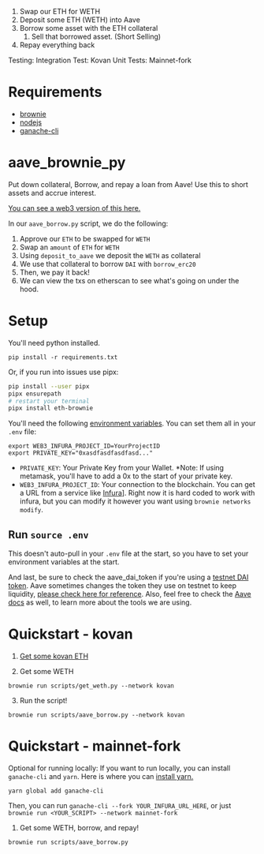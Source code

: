 1. Swap our ETH for WETH
2. Deposit some ETH (WETH) into Aave
3. Borrow some asset with the ETH collateral
    1. Sell that borrowed asset. (Short Selling)
4. Repay everything back

Testing:
Integration Test: Kovan
Unit Tests: Mainnet-fork

# Requirements

-   [brownie](https://eth-brownie.readthedocs.io/en/stable/install.html)
-   [nodejs](https://nodejs.org/en/)
-   [ganache-cli](https://www.npmjs.com/package/ganache-cli)

# aave_brownie_py

Put down collateral, Borrow, and repay a loan from Aave! Use this to short assets and accrue interest.

[You can see a web3 version of this here. ](https://github.com/PatrickAlphaC/aave_web3_py)

In our `aave_borrow.py` script, we do the following:

1. Approve our `ETH` to be swapped for `WETH`
2. Swap an `amount` of `ETH` for `WETH`
3. Using `deposit_to_aave` we deposit the `WETH` as collateral
4. We use that collateral to borrow `DAI` with `borrow_erc20`
5. Then, we pay it back!
6. We can view the txs on etherscan to see what's going on under the hood.

# Setup

You'll need python installed.

```
pip install -r requirements.txt
```

Or, if you run into issues use pipx:

```bash
pip install --user pipx
pipx ensurepath
# restart your terminal
pipx install eth-brownie
```

You'll need the following [environment variables](https://www.twilio.com/blog/2017/01/how-to-set-environment-variables.html). You can set them all in your `.env` file:

```
export WEB3_INFURA_PROJECT_ID=YourProjectID
export PRIVATE_KEY="0xasdfasdfasdfasd..."
```

-   `PRIVATE_KEY`: Your Private Key from your Wallet. \*Note: If using metamask, you'll have to add a 0x to the start of your private key.
-   `WEB3_INFURA_PROJECT_ID`: Your connection to the blockchain. You can get a URL from a service like [Infura](https://infura.io/)]. Right now it is hard coded to work with infura, but you can modify it however you want using `brownie networks modify`.

## Run `source .env`

This doesn't auto-pull in your `.env` file at the start, so you have to set your environment variables at the start.

And last, be sure to check the aave_dai_token if you're using a [testnet DAI token](https://docs.aave.com/developers/deployed-contracts/deployed-contracts0). Aave sometimes changes the token they use on testnet to keep liquidity, [please check here for reference](https://aave.github.io/aave-addresses/kovan.json).
Also, feel free to check the [Aave docs](https://docs.aave.com/developers/the-core-protocol/lendingpool) as well, to learn more about the tools we are using.

# Quickstart - kovan

1. [Get some kovan ETH](https://faucet.kovan.network/)

2. Get some WETH

```
brownie run scripts/get_weth.py --network kovan
```

3. Run the script!

```
brownie run scripts/aave_borrow.py --network kovan
```

# Quickstart - mainnet-fork

Optional for running locally:
If you want to run locally, you can install `ganache-cli` and `yarn`. Here is where you can [install yarn.](https://classic.yarnpkg.com/en/docs/install/#mac-stable)

```
yarn global add ganache-cli
```

Then, you can run `ganache-cli --fork YOUR_INFURA_URL_HERE`, or just `brownie run <YOUR_SCRIPT> --network mainnet-fork`

1. Get some WETH, borrow, and repay!

```
brownie run scripts/aave_borrow.py
```
